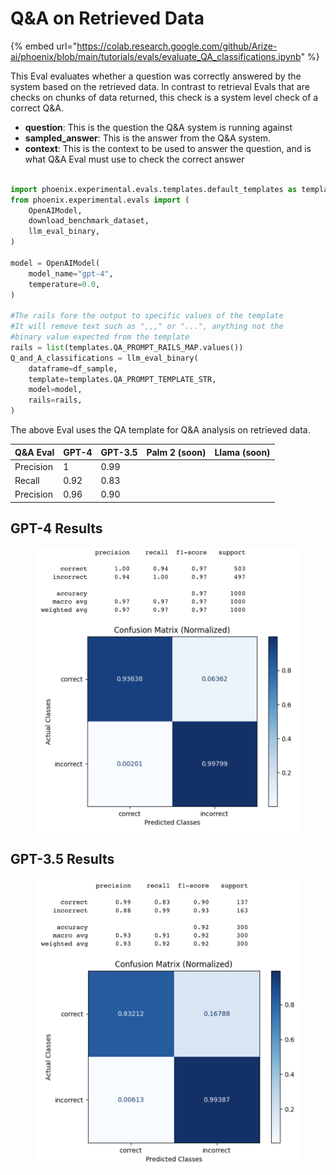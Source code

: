 # Q\&A on Retrieved Data

{% embed url="https://colab.research.google.com/github/Arize-ai/phoenix/blob/main/tutorials/evals/evaluate_QA_classifications.ipynb" %}

This Eval evaluates whether a question was correctly answered by the system based on the retrieved data. In contrast to retrieval Evals that are checks on chunks of data returned, this check is a system level check of a correct Q\&A.

* **question**: This is the question the Q\&A system is running against
* **sampled\_answer**: This is the answer from the Q\&A system.&#x20;
* **context**: This is the context to be used to answer the question, and is what Q\&A Eval must use to check the correct answer

```python

import phoenix.experimental.evals.templates.default_templates as templates
from phoenix.experimental.evals import (
    OpenAIModel,
    download_benchmark_dataset,
    llm_eval_binary,
)

model = OpenAIModel(
    model_name="gpt-4",
    temperature=0.0,
)

#The rails fore the output to specific values of the template
#It will remove text such as ",,," or "...", anything not the
#binary value expected from the template
rails = list(templates.QA_PROMPT_RAILS_MAP.values())
Q_and_A_classifications = llm_eval_binary(
    dataframe=df_sample,
    template=templates.QA_PROMPT_TEMPLATE_STR,
    model=model,
    rails=rails,
)
```

The above Eval uses the QA template for Q\&A analysis on retrieved data.&#x20;

| Q\&A Eval | GPT-4 | GPT-3.5 | Palm 2 (soon) | Llama (soon) |
| --------- | ----- | ------- | ------------- | ------------ |
| Precision | 1     | 0.99    |               |              |
| Recall    | 0.92  | 0.83    |               |              |
| Precision | 0.96  | 0.90    |               |              |

## GPT-4 Results

<figure><img src="../../.gitbook/assets/Screenshot 2023-09-16 at 5.25.14 PM.png" alt=""><figcaption></figcaption></figure>

## GPT-3.5 Results

<figure><img src="../../.gitbook/assets/Screenshot 2023-09-16 at 5.38.50 PM.png" alt=""><figcaption></figcaption></figure>
